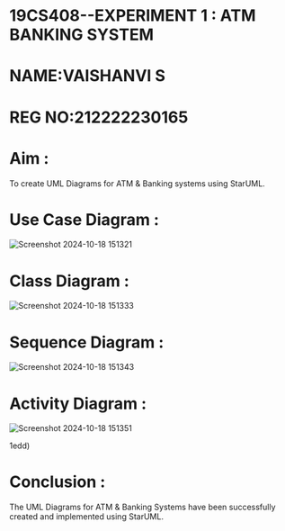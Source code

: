 # 19CS408--EXPERIMENT 1 : ATM BANKING SYSTEM
# NAME:VAISHANVI S
# REG NO:212222230165
# Aim :
To create UML Diagrams for ATM & Banking systems using StarUML.

# Use Case Diagram :
![Screenshot 2024-10-18 151321](https://github.com/user-attachments/assets/351b1606-aa89-4b3b-9dc8-a0bb7357a2af)


# Class Diagram :
![Screenshot 2024-10-18 151333](https://github.com/user-attachments/assets/d7caf9eb-c795-4045-a735-9fd42461d9e9)


# Sequence Diagram :
![Screenshot 2024-10-18 151343](https://github.com/user-attachments/assets/8d6d5cf2-869a-47d2-8e61-416390484927)


# Activity Diagram :

![Screenshot 2024-10-18 151351](https://github.com/user-attachments/assets/52d10522-481a-4a7a-bf92-feb83014aacc)

1edd)


# Conclusion :
The UML Diagrams for ATM & Banking Systems have been successfully created and implemented using StarUML.
